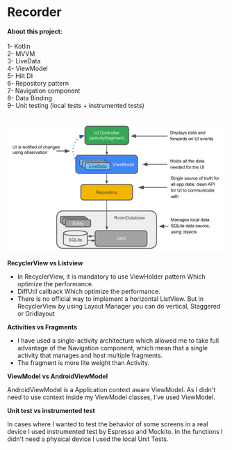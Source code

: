 # Recorder

**About this project:**<br><br>
1- Kotlin <br>
2- MVVM <br>
3- LiveData <br>
4- ViewModel <br>
5- Hilt DI <br>
6- Repository pattern <br>
7- Navigation component <br>
8- Data Binding <br>
9- Unit testing (local tests + instrumented tests) <br><br>

![architecture pattern](https://github.com/islamarr/recorder/blob/master/app/src/main/res/drawable/img_architecture_pattern.jpg)

**RecyclerView vs Listview**

- In RecyclerView, it is mandatory to use ViewHolder pattern Which optimize the performance.
- DiffUtil callback Which optimize the performance.  
- There is no official way to implement a horizontal ListView. But in RecyclerView by using Layout Manager you can do vertical, Staggered or Gridlayout

**Activities vs Fragments**

- I have used a single-activity architecture which allowed me to take full advantage of the Navigation component, which mean that a single activity that manages and host multiple fragments. 
- The fragment is more lite weight than Activity. 

**ViewModel vs AndroidViewModel**

AndroidViewModel is a Application context aware ViewModel. As I didn't need to use context inside my ViewModel classes, I've used ViewModel.

**Unit test vs instrumented test**

In cases where I wanted to test the behavior of some screens in a real device I used instrumented test by Espresso and Mockito.
In the functions I didn't need a physical device I used the local Unit Tests.

